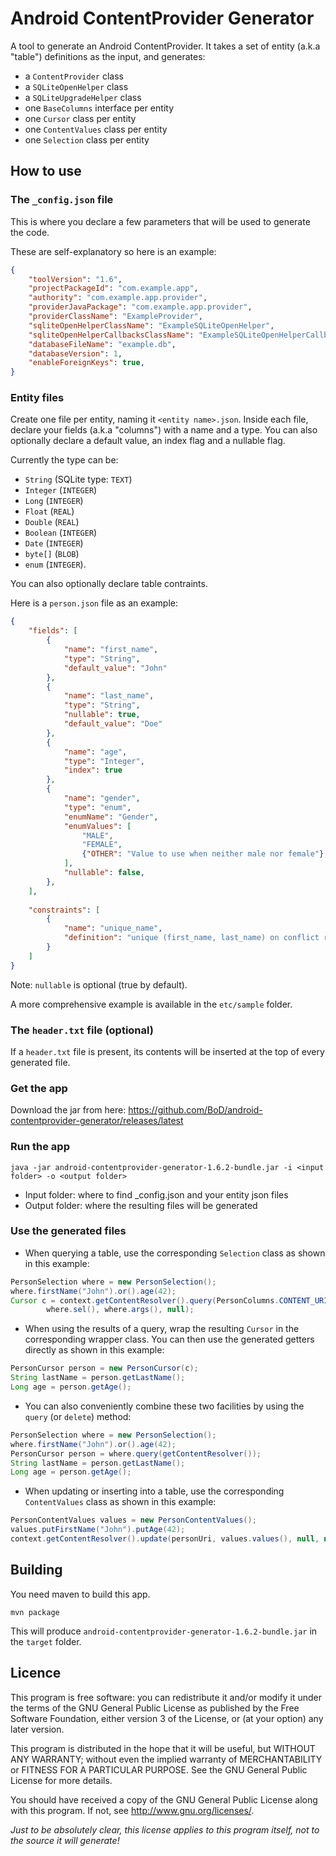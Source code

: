 Android ContentProvider Generator
=================================

A tool to generate an Android ContentProvider.
It takes a set of entity (a.k.a "table") definitions as the input, and generates:
- a `ContentProvider` class
- a `SQLiteOpenHelper` class
- a `SQLiteUpgradeHelper` class
- one `BaseColumns` interface per entity 
- one `Cursor` class per entity
- one `ContentValues` class per entity
- one `Selection` class per entity

How to use
----------

### The `_config.json` file

This is where you declare a few parameters that will be used to generate the code.

These are self-explanatory so here is an example:
```json
{
	"toolVersion": "1.6",
	"projectPackageId": "com.example.app",
	"authority": "com.example.app.provider",
	"providerJavaPackage": "com.example.app.provider",
	"providerClassName": "ExampleProvider",
	"sqliteOpenHelperClassName": "ExampleSQLiteOpenHelper",
	"sqliteOpenHelperCallbacksClassName": "ExampleSQLiteOpenHelperCallbacks",
	"databaseFileName": "example.db",
	"databaseVersion": 1,
	"enableForeignKeys": true,
}
```

### Entity files

Create one file per entity, naming it `<entity name>.json`.
Inside each file, declare your fields (a.k.a "columns") with a name and a type.
You can also optionally declare a default value, an index flag and a nullable flag.

Currently the type can be:
- `String` (SQLite type: `TEXT`)
- `Integer` (`INTEGER`)
- `Long` (`INTEGER`)
- `Float` (`REAL`)
- `Double` (`REAL`) 
- `Boolean` (`INTEGER`)
- `Date` (`INTEGER`)
- `byte[]` (`BLOB`)
- `enum` (`INTEGER`).

You can also optionally declare table contraints.

Here is a `person.json` file as an example:

```json
{
	"fields": [
		{
			"name": "first_name",
			"type": "String",
			"default_value": "John"
		},
		{
			"name": "last_name",
			"type": "String",
			"nullable": true,
			"default_value": "Doe"
		},
		{
			"name": "age",
			"type": "Integer",
			"index": true
		},
		{
			"name": "gender",
			"type": "enum",
			"enumName": "Gender",
			"enumValues": [
				"MALE",
				"FEMALE",
				{"OTHER": "Value to use when neither male nor female"},
			],
			"nullable": false,
		},
	],
	
	"constraints": [
		{
			"name": "unique_name",
			"definition": "unique (first_name, last_name) on conflict replace"
		}
	]
}
```

Note: `nullable` is optional (true by default).

A more comprehensive example is available in the `etc/sample` folder.

### The `header.txt` file (optional)

If a `header.txt` file is present, its contents will be inserted at the top of every generated file.

### Get the app

Download the jar from here:
https://github.com/BoD/android-contentprovider-generator/releases/latest

### Run the app

`java -jar android-contentprovider-generator-1.6.2-bundle.jar -i <input folder> -o <output folder>`
- Input folder: where to find _config.json and your entity json files
- Output folder: where the resulting files will be generated

### Use the generated files

- When querying a table, use the corresponding `Selection` class as shown in this example:

```java
PersonSelection where = new PersonSelection();
where.firstName("John").or().age(42);
Cursor c = context.getContentResolver().query(PersonColumns.CONTENT_URI, projection,
        where.sel(), where.args(), null);
```
- When using the results of a query, wrap the resulting `Cursor` in the corresponding wrapper class.  You can then use
the generated getters directly as shown in this example:

```java
PersonCursor person = new PersonCursor(c);
String lastName = person.getLastName();
Long age = person.getAge();
```
- You can also conveniently combine these two facilities by using the `query` (or `delete`) method:

```java
PersonSelection where = new PersonSelection();
where.firstName("John").or().age(42);
PersonCursor person = where.query(getContentResolver());
String lastName = person.getLastName();
Long age = person.getAge();
```
- When updating or inserting into a table, use the corresponding `ContentValues` class as shown in this example:

```java
PersonContentValues values = new PersonContentValues();
values.putFirstName("John").putAge(42);
context.getContentResolver().update(personUri, values.values(), null, null);
```


Building
--------

You need maven to build this app.

`mvn package`

This will produce `android-contentprovider-generator-1.6.2-bundle.jar` in the `target` folder.


Licence
-------

This program is free software: you can redistribute it and/or modify
it under the terms of the GNU General Public License as published by
the Free Software Foundation, either version 3 of the License, or
(at your option) any later version.

This program is distributed in the hope that it will be useful,
but WITHOUT ANY WARRANTY; without even the implied warranty of
MERCHANTABILITY or FITNESS FOR A PARTICULAR PURPOSE.  See the
GNU General Public License for more details.

You should have received a copy of the GNU General Public License
along with this program.  If not, see <http://www.gnu.org/licenses/>.

*Just to be absolutely clear, this license applies to this program itself,
not to the source it will generate!*
